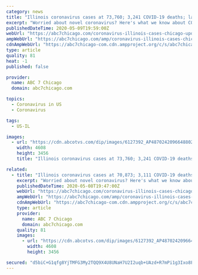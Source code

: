 ```yaml
---
category: news
title: "Illinois coronavirus cases at 73,760; 3,241 COVID-19 deaths; latest Chicago area updates"
excerpt: "Worried about novel coronavirus? Here's what we know about COVID-19, how it spreads and its impact here in the Chicago area."
publishedDateTime: 2020-05-09T19:59:00Z
webUrl: "https://abc7chicago.com/coronavirus-illinois-cases-chicago-update/6104207/"
ampWebUrl: "https://abc7chicago.com/amp/coronavirus-illinois-cases-chicago-update/6104207/"
cdnAmpWebUrl: "https://abc7chicago-com.cdn.ampproject.org/c/s/abc7chicago.com/amp/coronavirus-illinois-cases-chicago-update/6104207/"
type: article
quality: 81
heat: -1
published: false

provider:
  name: ABC 7 Chicago
  domain: abc7chicago.com

topics:
  - Coronavirus in US
  - Coronavirus

tags:
  - US-IL

images:
  - url: "https://cdn.abcotvs.com/dip/images/6127392_AP4870242096648802.jpg"
    width: 4608
    height: 3456
    title: "Illinois coronavirus cases at 73,760; 3,241 COVID-19 deaths; latest Chicago area updates"

related:
  - title: "Illinois coronavirus cases at 70,873; 3,111 COVID-19 deaths; latest Chicago area updates"
    excerpt: "Worried about novel coronavirus? Here's what we know about COVID-19, how it spreads and its impact here in the Chicago area."
    publishedDateTime: 2020-05-08T19:47:00Z
    webUrl: "https://abc7chicago.com/coronavirus-illinois-cases-chicago-update/6104207/"
    ampWebUrl: "https://abc7chicago.com/amp/coronavirus-illinois-cases-chicago-update/6104207/"
    cdnAmpWebUrl: "https://abc7chicago-com.cdn.ampproject.org/c/s/abc7chicago.com/amp/coronavirus-illinois-cases-chicago-update/6104207/"
    type: article
    provider:
      name: ABC 7 Chicago
      domain: abc7chicago.com
    quality: 81
    images:
      - url: "https://cdn.abcotvs.com/dip/images/6127392_AP4870242096648802.jpg"
        width: 4608
        height: 3456

secured: "d5biC+G1qfg8YjTMFG3My2TQQ9X4U8UNaH7U2I2uqb+UAzd+R7mPi1g3Ixo8FZyk2eiOOkPBfNMm/asegDyCj/XW95NsbC2Te/FwvTkH28xE2CAG2LQ3Q64SpT3lBhAnZiL+fZR9OuZsa3CCvrbdnV/9QRakdeqOjhKg/X5Q3BibmWwCtRWA+6YZCyvtkuWogqzInlBPeNgvgU2qJb1cKUaLMYpdKo0RIBfBWOrZTQnde2cs5gkBIxVIFV2uV1pEv7n59N/vxKua7GEAZNbg9HiA7ZOCubw38nTFEcdHXeIDR3q1qj7pQX1tLrPfOVkU;2MkVI8Kdh/jvU682CoQFnw=="
---
```


